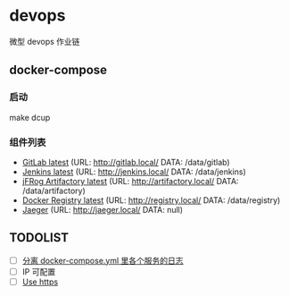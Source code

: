 # devops

微型 devops 作业链

## docker-compose

### 启动

make dcup

### 组件列表

- [GitLab latest](https://docs.gitlab.com/omnibus/docker/) (URL: http://gitlab.local/ DATA: /data/gitlab)
- [Jenkins latest](https://github.com/jenkinsci/docker/blob/master/README.md) (URL: http://jenkins.local/ DATA: /data/jenkins)
- [jFRog Artifactory latest](https://www.jfrog.com/confluence/display/RTF/Installing+with+Docker) (URL: http://artifactory.local/ DATA: /data/artifactory)
- [Docker Registry latest](https://hub.docker.com/_/registry/) (URL: http://registry.local/ DATA: /data/registry)
- [Jaeger](http://jaeger.readthedocs.io/en/latest/getting_started/) (URL: http://jaeger.local/ DATA: null)


## TODOLIST

- [ ] [分离 docker-compose.yml 里各个服务的日志](https://docs.docker.com/compose/compose-file/compose-file-v2/#logging)
- [ ] IP 可配置
- [ ] [Use https](https://docs.docker.com/registry/insecure/)
